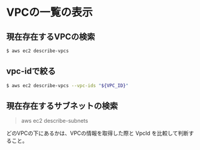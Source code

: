 # VPCの一覧の表示

## 現在存在するVPCの検索

```bash
$ aws ec2 describe-vpcs
```

## vpc-idで絞る

```bash
$ aws ec2 describe-vpcs --vpc-ids "${VPC_ID}"
```

## 現在存在するサブネットの検索

> aws ec2 describe-subnets

どのVPCの下にあるかは、VPCの情報を取得した際と VpcId を比較して判断すること。
